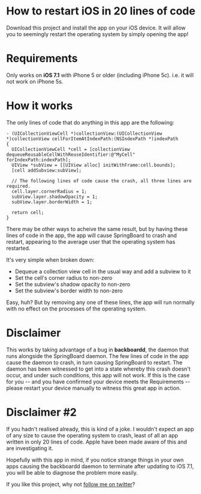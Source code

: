 # How to restart iOS in 20 lines of code

Download this project and install the app on your iOS device. It will allow you to seemingly restart the operating system by simply opening the app!

# Requirements

Only works on **iOS 7.1** with iPhone 5 or older (including iPhone 5c).
i.e. it will not work on iPhone 5s.

# How it works

The only lines of code that do anything in this app are the following:

```objc
- (UICollectionViewCell *)collectionView:(UICollectionView *)collectionView cellForItemAtIndexPath:(NSIndexPath *)indexPath
{
  UICollectionViewCell *cell = [collectionView dequeueReusableCellWithReuseIdentifier:@"MyCell" forIndexPath:indexPath];
  UIView *subView = [[UIView alloc] initWithFrame:cell.bounds];
  [cell addSubview:subView];
  
  // The following lines of code cause the crash, all three lines are required.
  cell.layer.cornerRadius = 1;
  subView.layer.shadowOpacity = 1;
  subView.layer.borderWidth = 1;
  
  return cell;
}
```

There may be other ways to acheive the same result, but by having these lines of code in the app, the app will cause SpringBoard to crash and restart, appearing to the average user that the operating system has restarted.

It's very simple when broken down:
* Dequeue a collection view cell in the usual way and add a subview to it
* Set the cell's corner radius to non-zero
* Set the subview's shadow opacity to non-zero
* Set the subview's border width to non-zero

Easy, huh? But by removing any one of these lines, the app will run normally with no effect on the processes of the operating system.

# Disclaimer

This works by taking advantage of a bug in **backboardd**, the daemon that runs alongside the SpringBoard daemon. The few lines of code in the app cause the daemon to crash, in turn causing SpringBoard to restart. The daemon has been witnessed to get into a state whereby this crash doesn't occur, and under such conditions, this app will not work. If this is the case for you -- and you have confirmed your device meets the Requirements -- please restart your device manually to witness this great app in action.

# Disclaimer #2

If you hadn't realised already, this is kind of a joke. I wouldn't expect an app of any size to cause the operating system to crash, least of all an app written in only 20 lines of code. Apple have been made aware of this and are investigating it.

Hopefully with this app in mind, if you notice strange things in your own apps causing the backboardd daemon to terminate after updating to iOS 7.1, you will be able to diagnose the problem more easily.

If you like this project, why not [follow me on twitter][followme]?

[followme]: http://twitter.com/dodsios
